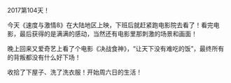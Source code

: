 2017第104天！

今天《速度与激情8》在大陆地区上映，下班后就赶紧跑电影院去看了！看完电影，最后获得的是满满的感动，当然还有电影里那刺激的场景和画面！

晚上回来又爱奇艺上看了个电影《决战食神》，“让天下没有难吃的饭”，最终所有的背叛都没有什么好下场！

收拾了下屋子、洗了洗衣服！开始周六日的生活！


